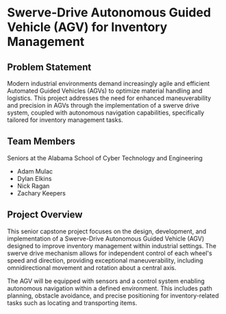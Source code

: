 # Swerve-Drive Autonomous Guided Vehicle (AGV) for Inventory Management

## Problem Statement

Modern industrial environments demand increasingly agile and efficient Automated Guided Vehicles (AGVs) to optimize material handling and logistics. This project addresses the need for enhanced maneuverability and precision in AGVs through the implementation of a swerve drive system, coupled with autonomous navigation capabilities, specifically tailored for inventory management tasks.

## Team Members
Seniors at the Alabama School of Cyber Technology and Engineering
- Adam Mulac
- Dylan Elkins
- Nick Ragan
- Zachary Keepers

## Project Overview

This senior capstone project focuses on the design, development, and implementation of a Swerve-Drive Autonomous Guided Vehicle (AGV) designed to improve inventory management within industrial settings. The swerve drive mechanism allows for independent control of each wheel's speed and direction, providing exceptional maneuverability, including omnidirectional movement and rotation about a central axis.

The AGV will be equipped with sensors and a control system enabling autonomous navigation within a defined environment. This includes path planning, obstacle avoidance, and precise positioning for inventory-related tasks such as locating and transporting items.
